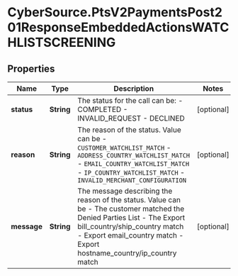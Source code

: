 # CyberSource.PtsV2PaymentsPost201ResponseEmbeddedActionsWATCHLISTSCREENING

## Properties
Name | Type | Description | Notes
------------ | ------------- | ------------- | -------------
**status** | **String** | The status for the call can be: - COMPLETED - INVALID_REQUEST - DECLINED  | [optional] 
**reason** | **String** | The reason of the status. Value can be   - `CUSTOMER_WATCHLIST_MATCH`   - `ADDRESS_COUNTRY_WATCHLIST_MATCH`   - `EMAIL_COUNTRY_WATCHLIST_MATCH`   - `IP_COUNTRY_WATCHLIST_MATCH`   - `INVALID_MERCHANT_CONFIGURATION`  | [optional] 
**message** | **String** | The message describing the reason of the status. Value can be   - The customer matched the Denied Parties List   - The Export bill_country/ship_country  match   - Export email_country match   - Export hostname_country/ip_country match  | [optional] 


